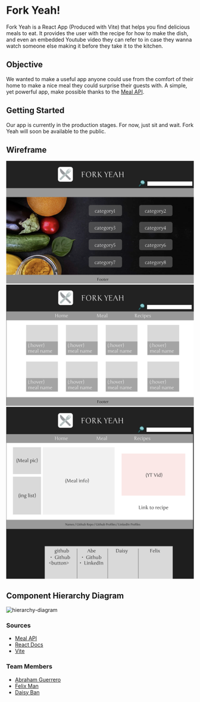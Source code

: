 # Fork Yeah!

Fork Yeah is a React App (Produced with Vite) that helps you find delicious meals to eat. It provides the user with the recipe for how to make the dish, and even an embedded Youtube video they can refer to in case they wanna watch someone else making it before they take it to the kitchen.

## Objective

We wanted to make a useful app anyone could use from the comfort of their home to make a nice meal they could surprise their guests with. A simple, yet powerful app, make possible thanks to the [Meal API](https://themealdb.com/api.php). 

## Getting Started

Our app is currently in the production stages. For now, just sit and wait. Fork Yeah will soon be available to the public.

## Wireframe

![Home-page](./assets/Home-page.png)
![categories-page](./assets/categories-page.png)
![details-page](./assets/details-page.png)

## Component Hierarchy Diagram

![hierarchy-diagram](./assets/hierarchy-diagram.jpg)

### Sources

- [Meal API](https://themealdb.com/api.php)
- [React Docs](https://react.dev/)
- [Vite](https://vitejs.dev/)

### Team Members

- [Abraham Guerrero](https://github.com/AbeGue02)
- [Felix Man](https://github.com/felixm126)
- [Daisy Ban](https://github.com/toddlf705)